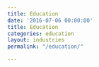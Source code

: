 ```yaml
---
title: Education
date: '2016-07-06 00:00:00'
title: Education
categories: education
layout: industries
permalink: "/education/"

---
```


